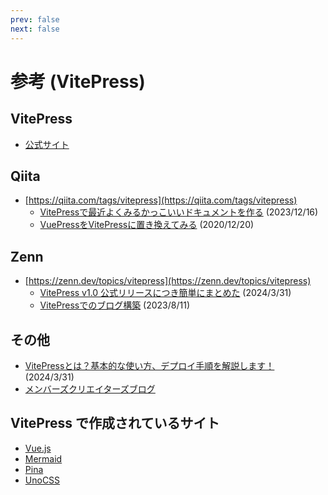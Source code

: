 ```yaml
---
prev: false
next: false
---
```


# 参考 (VitePress)

## VitePress

- [公式サイト](https://vitepress.dev/)

## Qiita

- [https://qiita.com/tags/vitepress](https://qiita.com/tags/vitepress)
  - [VitePressで最近よくみるかっこいいドキュメントを作る](https://qiita.com/99no_exit/items/a54708c8a3586f67f894) (2023/12/16)
  - [VuePressをVitePressに置き換えてみる](https://qiita.com/ozaki25/items/184e61d2aeaaa1396e26) (2020/12/20)

## Zenn

- [https://zenn.dev/topics/vitepress](https://zenn.dev/topics/vitepress)
  - [VitePress v1.0 公式リリースにつき簡単にまとめた](https://zenn.dev/rlab/articles/77a702dd61a08a) (2024/3/31)
  - [VitePressでのブログ構築](https://zenn.dev/takos/articles/fc283027a89863) (2023/8/11)

## その他

- [VitePressとは？基本的な使い方、デプロイ手順を解説します！](https://ma-vericks.com/blog/vitepress/) (2024/3/31)
- [メンバーズクリエイターズブログ](https://creators.members.co.jp/tag/vitepress/)

## VitePress で作成されているサイト

- [Vue.js](https://vuejs.org/)
- [Mermaid](https://mermaid.js.org/)
- [Pina](https://pinia.vuejs.org/)
- [UnoCSS](https://unocss.dev/)
